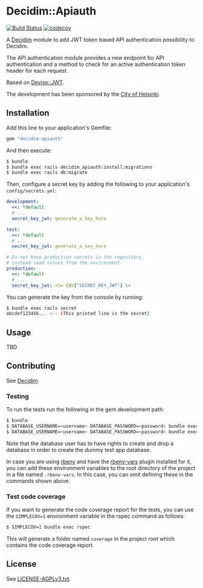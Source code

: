 # Decidim::Apiauth

[![Build Status](https://travis-ci.com/mainio/decidim-module-apiauth.svg?branch=master)](https://travis-ci.com/mainio/decidim-module-apiauth)
[![codecov](https://codecov.io/gh/mainio/decidim-module-apiauth/branch/master/graph/badge.svg)](https://codecov.io/gh/mainio/decidim-module-apiauth)

A [Decidim](https://github.com/decidim/decidim) module to add JWT token based
API authentication possibility to Decidim.

The API authentication module provides a new endpoint for API authentication and
a method to check for an active authentication token header for each request.

Based on [Devise::JWT](https://github.com/waiting-for-dev/devise-jwt).

The development has been sponsored by the
[City of Helsinki](https://www.hel.fi/).

## Installation

Add this line to your application's Gemfile:

```ruby
gem "decidim-apiauth"
```

And then execute:

```bash
$ bundle
$ bundle exec rails decidim_apiauth:install:migrations
$ bundle exec rails db:migrate
```

Then, configure a secret key by adding the following to your application's
`config/secrets.yml`:

```yaml
development:
  <<: *default
  # ...
  secret_key_jwt: generate_a_key_here

test:
  <<: *default
  # ...
  secret_key_jwt: generate_a_key_here

# Do not keep production secrets in the repository,
# instead read values from the environment.
production:
  <<: *default
  # ...
  secret_key_jwt: <%= ENV["SECRET_KEY_JWT"] %>
```

You can generate the key from the console by running:

```bash
$ bundle exec rails secret
abcdef123456... <-- (This printed line is the secret)
```

## Usage

TBD

## Contributing

See [Decidim](https://github.com/decidim/decidim).

### Testing

To run the tests run the following in the gem development path:

```bash
$ bundle
$ DATABASE_USERNAME=<username> DATABASE_PASSWORD=<password> bundle exec rake test_app
$ DATABASE_USERNAME=<username> DATABASE_PASSWORD=<password> bundle exec rspec
```

Note that the database user has to have rights to create and drop a database in
order to create the dummy test app database.

In case you are using [rbenv](https://github.com/rbenv/rbenv) and have the
[rbenv-vars](https://github.com/rbenv/rbenv-vars) plugin installed for it, you
can add these environment variables to the root directory of the project in a
file named `.rbenv-vars`. In this case, you can omit defining these in the
commands shown above.

### Test code coverage

If you want to generate the code coverage report for the tests, you can use
the `SIMPLECOV=1` environment variable in the rspec command as follows:

```bash
$ SIMPLECOV=1 bundle exec rspec
```

This will generate a folder named `coverage` in the project root which contains
the code coverage report.

## License

See [LICENSE-AGPLv3.txt](LICENSE-AGPLv3.txt).
